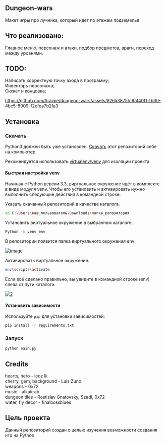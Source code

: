 ## Dungeon-wars

Макет игры про лучника, который идет по этажам подземелья.


## Что реализовано:  
Главное меню, персонаж и атаки, подбор предметов, враги, переход между
уровнями.

## TODO:

Написать корректную точку входа в программу;  
Инвентарь персонажа;  
Сюжет и концовка;

https://github.com/Araime/dungeon-wars/assets/82653875/c9af40f1-fb60-4bc5-8909-f2efea7b2fa3

## Установка

### Скачать

Python3 должен быть уже установлен.
[Скачать](https://github.com/Araime/alarm-clock/archive/master.zip) этот 
репозиторий себе на компьютер.

Рекомендуется использовать [virtualenv/venv](https://docs.python.org/3/library/venv.html)
для изоляции проекта.

#### Быстрая настройка venv

Начиная с Python версии 3.3, виртуальное окружение идёт в комплекте в виде модуля
venv. Чтобы его установить и активировать нужно выполнить следующие действия в
командной строке:  

Указать скачанный репозиторий в качестве каталога.
```sh
cd C:\Users\ваш_пользователь\Downloads\папка_репозитория
```
Установить виртуальное окружение в выбранном каталоге.
```sh
Python -m venv env
```
В репозитории появится папка виртуального окружения env  

<a href="https://imgbb.com/"><img src="https://i.ibb.co/Hn4C6PD/image.png" alt="image" border="0"></a>

Активировать виртуальное окружение.
```sh
env\scripts\activate
```
Если всё сделано правильно, вы увидите в командной строке (env) слева от пути 
каталога.  

<a href="https://imgbb.com/"><img src="https://i.ibb.co/MZ72r22/2.png" alt="2" border="0"></a>

#### Установить зависимости

Используйте `pip` для установки 
зависимостей:

```sh
pip install -r requirements.txt
```

### Запуск

```sh
python main.py
```

## Credits

hearts, hero - leoz lk  
cherry, gem, background - Luis Zuno  
weapons - 0x72  
music - alkakrab  
dungeon tiles - Rostislav Gnatovsky, Szadi, 0x72  
water, fly decor - finalbossblues  

## Цель проекта

Данный репозиторий создан с целью изучения возможности создания игр
на Python.
